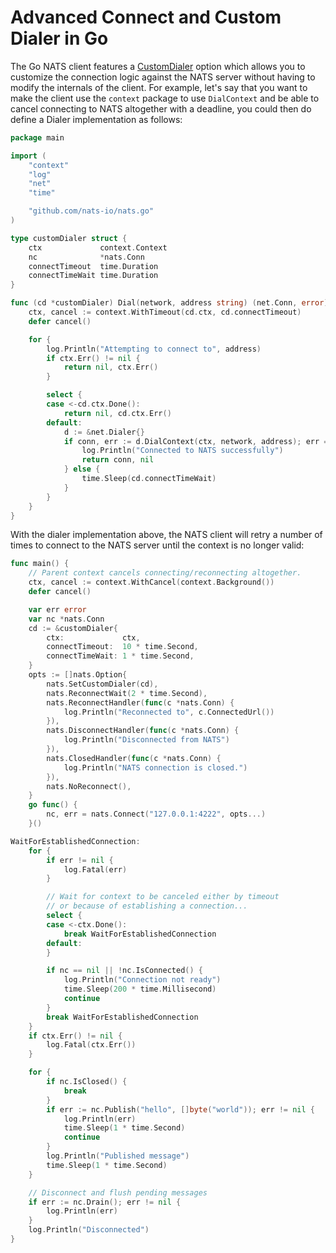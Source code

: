 # Advanced Connect and Custom Dialer in Go

The Go NATS client features a [CustomDialer](https://godoc.org/github.com/nats-io/go-nats#CustomDialer) option which allows you to customize
the connection logic against the NATS server without having to modify the internals
of the client. For example, let's say that you want to make the client use the `context`
package to use `DialContext` and be able to cancel connecting to NATS altogether with a deadline,
you could then do define a Dialer implementation as follows:

```go
package main

import (
    "context"
    "log"
    "net"
    "time"

    "github.com/nats-io/nats.go"
)

type customDialer struct {
    ctx             context.Context
    nc              *nats.Conn
    connectTimeout  time.Duration
    connectTimeWait time.Duration
}

func (cd *customDialer) Dial(network, address string) (net.Conn, error) {
    ctx, cancel := context.WithTimeout(cd.ctx, cd.connectTimeout)
    defer cancel()

    for {
        log.Println("Attempting to connect to", address)
        if ctx.Err() != nil {
            return nil, ctx.Err()
        }

        select {
        case <-cd.ctx.Done():
            return nil, cd.ctx.Err()
        default:
            d := &net.Dialer{}
            if conn, err := d.DialContext(ctx, network, address); err == nil {
                log.Println("Connected to NATS successfully")
                return conn, nil
            } else {
                time.Sleep(cd.connectTimeWait)
            }
        }
    }
}
```

With the dialer implementation above, the NATS client will retry a number of times to connect
to the NATS server until the context is no longer valid:

```go
func main() {
    // Parent context cancels connecting/reconnecting altogether.
    ctx, cancel := context.WithCancel(context.Background())
    defer cancel()

    var err error
    var nc *nats.Conn
    cd := &customDialer{
        ctx:             ctx,
        connectTimeout:  10 * time.Second,
        connectTimeWait: 1 * time.Second,
    }
    opts := []nats.Option{
        nats.SetCustomDialer(cd),
        nats.ReconnectWait(2 * time.Second),
        nats.ReconnectHandler(func(c *nats.Conn) {
            log.Println("Reconnected to", c.ConnectedUrl())
        }),
        nats.DisconnectHandler(func(c *nats.Conn) {
            log.Println("Disconnected from NATS")
        }),
        nats.ClosedHandler(func(c *nats.Conn) {
            log.Println("NATS connection is closed.")
        }),
        nats.NoReconnect(),
    }
    go func() {
        nc, err = nats.Connect("127.0.0.1:4222", opts...)
    }()

WaitForEstablishedConnection:
    for {
        if err != nil {
            log.Fatal(err)
        }

        // Wait for context to be canceled either by timeout
        // or because of establishing a connection...
        select {
        case <-ctx.Done():
            break WaitForEstablishedConnection
        default:
        }

        if nc == nil || !nc.IsConnected() {
            log.Println("Connection not ready")
            time.Sleep(200 * time.Millisecond)
            continue
        }
        break WaitForEstablishedConnection
    }
    if ctx.Err() != nil {
        log.Fatal(ctx.Err())
    }

    for {
        if nc.IsClosed() {
            break
        }
        if err := nc.Publish("hello", []byte("world")); err != nil {
            log.Println(err)
            time.Sleep(1 * time.Second)
            continue
        }
        log.Println("Published message")
        time.Sleep(1 * time.Second)
    }

    // Disconnect and flush pending messages
    if err := nc.Drain(); err != nil {
        log.Println(err)
    }
    log.Println("Disconnected")
}
```
